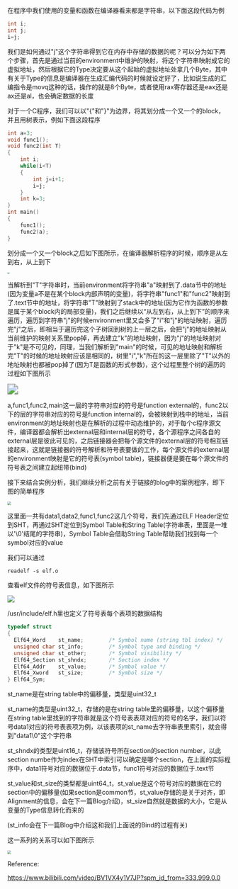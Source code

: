 在程序中我们使用的变量和函数在编译器看来都是字符串，以下面这段代码为例

```c
int i;
int j;
i=j;
```

我们是如何通过"j"这个字符串得到它在内存中存储的数据的呢？可以分为如下两个步骤，首先是通过当前的environment中维护的映射，将这个字符串映射成它的虚拟地址，然后根据它的Type决定要从这个起始的虚拟地址处拿几个Byte，其中有关于Type的信息是编译器在生成汇编代码的时候就设定好了，比如说生成的汇编指令是movq这种的话，操作的就是8个Byte，或者使用rax寄存器还是eax还是ax还是al，也会确定数据的长度

对于一个C程序，我们可以以"{"和"}"为边界，将其划分成一个又一个的block，并且用树表示，例如下面这段程序

```c
int a=3;
void func1();
void func2(int T)
{
    int i;
    while(i<T)
    {
        int j=i+1;
        i=j;
    }
    int k=3;
}
int main()
{
    func1();
    func2(a);
}
```

划分成一个又一个block之后如下图所示，在编译器解析程序的时候，顺序是从左到右，从上到下

<img src="https://tva1.sinaimg.cn/large/008i3skNly1gwi9siafkqj30u00uygnu.jpg" style="zoom:30%;" />

当解析到"T"字符串时，当前environment将字符串"a"映射到了.data节中的地址(因为变量a不是在某个block内部声明的变量)，将字符串"func1"和"func2"映射到了.text节中的地址，将字符串"T"映射到了stack中的地址(因为它作为函数的参数是属于某个block内的局部变量)，我们之后继续以“从左到右，从上到下”的顺序来遍历，遍历到字符串"j"的时候environment里又会多了"i"和"j"的地址映射，遍历完"j"之后，即相当于遍历完这个子树回到树的上一层之后，会把"j"的地址映射从当前维护的映射关系里pop掉，再去建立"k"的地址映射，因为"j"的地址映射对于"k"是不可见的，同理，当我们解析到"main"的时候，可见的地址映射和解析完"T"的时候的地址映射应该是相同的，树里"i","k"所在的这一层里除了"T"以外的地址映射也都被pop掉了(因为T是函数的形式参数)，这个过程里整个树的遍历的过程如下图所示

<img src="https://tva1.sinaimg.cn/large/008i3skNly1gwiajti69fj31sm0u00y8.jpg" style="zoom:150%;" />

a,func1,func2,main这一层的字符串对应的符号是function external的，func2以下的层的字符串对应的符号是function internal的，会被映射到栈中的地址，当前environment的地址映射也是在解析的过程中动态维护的，对于每个c程序源文件，编译器都会解析出external层和internal层的符号，各个源程序之间各自的external层是彼此可见的，之后链接器会把每个源文件的external层的符号相互链接起来，这就是链接器的符号解析和符号表要做的工作，每个源文件的external层的environment映射是它的符号表(symbol table)，链接器便是要在每个源文件的符号表之间建立起纽带(bind)

接下来结合实例分析，我们继续分析之前有关于链接的blog中的案例程序，即下图的简单程序

<img src="https://tva1.sinaimg.cn/large/008i3skNly1gwib5s3f9dj30ie05ajro.jpg" style="zoom:50%;" />

这里面一共有data1,data2,func1,func2这几个符号，我们先通过ELF Header定位到SHT，再通过SHT定位到Symbol Table和String Table(字符串表，里面是一堆以'\0'结尾的字符串)，Symbol Table会借助String Table帮助我们找到每一个symbol对应的value

我们可以通过

```shell
readelf -s elf.o
```

查看elf文件的符号表信息，如下图所示

![](https://tva1.sinaimg.cn/large/008i3skNly1gwibk6ohexj30lq0a8jsu.jpg)

/usr/include/elf.h里也定义了符号表每个表项的数据结构

```c
typedef struct
{
  Elf64_Word	st_name;		/* Symbol name (string tbl index) */
  unsigned char	st_info;		/* Symbol type and binding */
  unsigned char st_other;		/* Symbol visibility */
  Elf64_Section	st_shndx;		/* Section index */
  Elf64_Addr	st_value;		/* Symbol value */
  Elf64_Xword	st_size;		/* Symbol size */
} Elf64_Sym;

```

st_name是在string table中的偏移量，类型是uint32_t

st_name的类型是uint32_t，存储的是在string table里的偏移量，以这个偏移量在string table里找到的字符串就是这个符号表表项对应的符号的名字，我们以符号data1对应的符号表表项为例，以该表项的st_name去字符串表里索引，就会得到"data1\0"这个字符串

st_shndx的类型是uint16_t，存储该符号所在section的section number，以此section numbe作为index在SHT中索引可以确定是哪个section，在上面的实际程序中，data1符号对应的数据位于.data节，func1符号对应的数据位于.text节

st_value和st_size的类型都是uint64_t，st_value是这个符号对应的数据在它的section中的偏移量(如果section是common节，st_value存储的是关于对齐，即Alignment的信息，会在下一篇Blog介绍)，st_size自然就是数据的大小，它是从变量的Type信息转化而来的

(st_info会在下一篇Blog中介绍这和我们上面说的Bind的过程有关)

这一系列的关系可以如下图所示

<img src="https://tva1.sinaimg.cn/large/008i3skNly1gwicyg4maoj30sy0oaaby.jpg" style="zoom:50%;" />

Reference:

https://www.bilibili.com/video/BV1VX4y1V7JP?spm_id_from=333.999.0.0